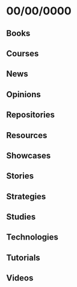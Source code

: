 # 00/00/0000

## Books

## Courses

## News

## Opinions

## Repositories

## Resources

## Showcases

## Stories

## Strategies

## Studies

## Technologies

## Tutorials

## Videos
